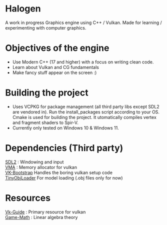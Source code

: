 # Halogen
A work in progress Graphics engine using C++ / Vulkan. Made for learning / experimenting with computer graphics. 

# Objectives of the engine
* Use Modern C++ (17 and higher) with a focus on writing clean code.
* Learn about Vulkan and CG fundamentals
* Make fancy stuff appear on the screen :)

# Building the project
* Uses VCPKG for package management (all third party libs except SDL2 are vendored in). Run the install_packages script according to your OS. Cmake is used for building the project.
It utomatically compiles vertex and fragment shaders to Spir-V.
* Currently only tested on Windows 10 & Windows 11.

# Dependencies (Third party)
[SDL2](https://github.com/libsdl-org/SDL) : Windowing and input \
[VMA](https://github.com/GPUOpen-LibrariesAndSDKs/VulkanMemoryAllocator) : Memory allocator for vulkan \
[VK-Bootstrap](https://github.com/charles-lunarg/vk-bootstrap) Handles the boring vulkan setup code \
[TinyObjLoader](https://github.com/tinyobjloader/tinyobjloader/) For model loading (.obj files only for now)

# Resources
[Vk-Guide](https://vkguide.dev/) : Primary resource for vulkan \
[Game-Math](https://gamemath.com/) : Linear algebra theory